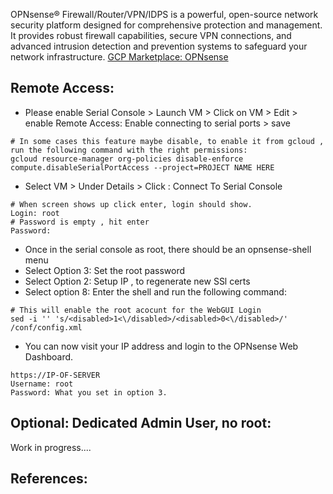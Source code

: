 OPNsense® Firewall/Router/VPN/IDPS is a powerful, open-source network security platform designed for comprehensive protection and management. It provides robust firewall capabilities, secure VPN connections, and advanced intrusion detection and prevention systems to safeguard your network infrastructure. [GCP Marketplace: OPNsense]()

Remote Access:
--------------
* Please enable Serial Console > Launch VM > Click on VM > Edit > enable Remote Access: Enable connecting to serial ports > save
```
# In some cases this feature maybe disable, to enable it from gcloud , run the following command with the right permissions:
gcloud resource-manager org-policies disable-enforce compute.disableSerialPortAccess --project=PROJECT NAME HERE
```
* Select VM > Under Details > Click : Connect To Serial Console
```
# When screen shows up click enter, login should show. 
Login: root 
# Password is empty , hit enter
Password:
```
* Once in the serial console as root, there should be an opnsense-shell menu
* Select Option 3: Set the root password 
* Select Option 2: Setup IP , to regenerate new SSl certs
* Select option 8: Enter the shell and run the following command:
```
# This will enable the root acocunt for the WebGUI Login
sed -i '' 's/<disabled>1<\/disabled>/<disabled>0<\/disabled>/' /conf/config.xml
```
* You can now visit your IP address and login to the OPNsense Web Dashboard.
```
https://IP-OF-SERVER
Username: root
Password: What you set in option 3.
```

Optional: Dedicated Admin User, no root:
---------------------------------------
Work in progress....

References:
-----------
